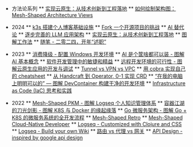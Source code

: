<!-- 长篇系列 -->
* 方法论系列
** [实现云原生：从技术创新到工程落地](post/cloud-native-engineering/ ':class=book')
** [如何绘制架构图：Mesh-Shaped Architecture Views](post/draw-architecture-diagram/ ':class=book')

<!-- 按年分类 -->

* 2024
** [k3s 搭建个人博客基础设施](post/2024/20240617-102118.md "k3s 搭建个人博客基础设施")
** [Fork 一个开源项目的挑战](post/2024/20240605-085433.md "Fork 一个开源项目的挑战")
** [AI 替代论](post/2024/20240319-141531.md "AI 替代论")
** [逐步完善的 LLM 应用架构](post/2024/20240221-150841.md "逐步完善的 LLM 应用架构")
** [实现云原生：从技术创新到工程落地](post/2024/20240126-102628.md "实现云原生：从技术创新到工程落地")
** [图解工作法](post/2024/20240126-102348.md "图解工作法")
** [随笔 - 二零二四，开年“述职”](post/2024/20240102-5e1388be.md "随笔 - 二零二四，开年“述职”")


* 2023
** [消费降级 - 配置 Windows 开发环境](post/2023/b7e9662c-3db7-4567-8eab-2d5eff90bc99.md "消费降级 - 配置 Windows 开发环境")
** [AI 是个筐啥都可以装 - 图解 AI 基本概念](post/2023/caaae7fa-5b70-47b9-9c1b-56eb43da21bc.md "AI 是个筐啥都可以装 - 图解 AI 基本概念")
** [软件开发管理中的敏捷和精益](post/2023/76cea0f2-085e-4b58-a6a0-67e589dd6e19.md "软件开发管理中的敏捷和精益")
** [远程开发环境的可行性 - 图解云原生应用的开发与调试](post/2023/82101107-d502-4d1b-988a-9effd7eff9b7.md "远程开发环境的可行性 - 图解云原生应用的开发与调试")
** [Tunnel vs VPN vs VPC](post/2023/4ab64f0f-c709-4bce-b43d-ae2a5ec7245c.md "Tunnel vs VPN vs VPC")
** [用 cobra 实现自己的 cheatsheet](post/2023/6e5f8581-c859-4711-80c5-b3766e98b202 "用 cobra 实现自己的 cheatsheet")
** [从 Handcraft 到 Operator, 0-1 实现 CRD](post/2023/18d74433-e3f1-46d4-8e08-a7bf0133c2f7 "从 Handcraft 到 Operator, 0-1 实现 CRD")
** [“在我的电脑上明明可以的” — 图解 DevContainer 构建干净的开发环境](post/2023/devcontainer-tutorial "“在我的电脑上明明可以的” — 图解 DevContainer 构建干净的开发环境")
** [Infrastructure as Code (IaC) 思考和实践](post/2023/iac-and-terraform "Infrastructure as Code (IaC) 思考和实践")


* 2022
** [Mesh-Shaped PKM - 图解 Logseq 个人知识管理体系](migrate/logseq-pkm "打造 Mesh-Shaped 能力 - 图解 Logseq 个人知识管理体系")
** [容器江湖的刀光剑影 - 图解 K8S 与 Docker 的缘起缘落](migrate/container-k8s-docker "容器江湖的刀光剑影 - 图解 K8S 与 Docker 的缘起缘落")
** [Go 微服务架构 - 图解 Go + K8S 的微服务系统的全开发流程](migrate/go-monorepo-tutorial "Go 微服务架构 - 图解 Go + K8S 的微服务系统的全开发流程")
** [Mesh-Shaped Retro](migrate/mesh-shaped-recap "Mesh-Shaped Retro")
** [Mesh-Shaped Cloud-Native Developer](migrate/Mesh-Shaped-Cloud-Native-Developer "Mesh-Shaped Cloud-Native Developer")
** [Logseq - Customized with Clojure and CSS](migrate/Logseq-Customized-with-Clojure-and-CSS "Logseq - Customized with Clojure and CSS")
** [Logseq - Build your own Wiki](migrate/Logseq-Build-your-own-Wiki "Logseq - Build your own Wiki")
** [路由 vs 代理 vs 网关](migrate/router-proxy-gtw "路由 vs 代理 vs 网关")
** [API Design - inspired by google api design](migrate/API-Design-inspired-by-google-api-design "API Design - inspired by google api design")
